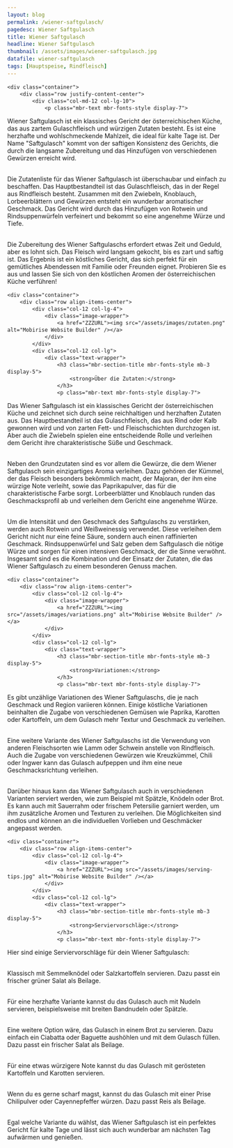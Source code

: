 ```yaml
---
layout: blog
permalink: /wiener-saftgulasch/
pagedesc: Wiener Saftgulasch
title: Wiener Saftgulasch
headline: Wiener Saftgulasch
thumbnail: /assets/images/wiener-saftgulasch.jpg
datafile: wiener-saftgulasch
tags: [Hauptspeise, Rindfleisch]
---
```

<section data-bs-version="5.1" class="content5 cid-tyyJcTFpkx" id="content5-4">
    <!-- CONTENT-TEMPLATE START -->

    <div class="container">
        <div class="row justify-content-center">
            <div class="col-md-12 col-lg-10">
                <p class="mbr-text mbr-fonts-style display-7">
Wiener Saftgulasch ist ein klassisches Gericht der österreichischen Küche, das aus zartem Gulaschfleisch und würzigen Zutaten besteht. Es ist eine herzhafte und wohlschmeckende Mahlzeit, die ideal für kalte Tage ist. Der Name "Saftgulasch" kommt von der saftigen Konsistenz des Gerichts, die durch die langsame Zubereitung und das Hinzufügen von verschiedenen Gewürzen erreicht wird.<br><br>

Die Zutatenliste für das Wiener Saftgulasch ist überschaubar und einfach zu beschaffen. Das Hauptbestandteil ist das Gulaschfleisch, das in der Regel aus Rindfleisch besteht. Zusammen mit den Zwiebeln, Knoblauch, Lorbeerblättern und Gewürzen entsteht ein wunderbar aromatischer Geschmack. Das Gericht wird durch das Hinzufügen von Rotwein und Rindsuppenwürfeln verfeinert und bekommt so eine angenehme Würze und Tiefe.<br><br>

Die Zubereitung des Wiener Saftgulaschs erfordert etwas Zeit und Geduld, aber es lohnt sich. Das Fleisch wird langsam gekocht, bis es zart und saftig ist. Das Ergebnis ist ein köstliches Gericht, das sich perfekt für ein gemütliches Abendessen mit Familie oder Freunden eignet. Probieren Sie es aus und lassen Sie sich von den köstlichen Aromen der österreichischen Küche verführen!
                </p>
            </div>
        </div>
    </div>
    <!-- CONTENT-TEMPLATE END -->
</section>

<section data-bs-version="5.1" class="image1 cid-tyz1VZbAsM" id="image1-a">
    <!-- CONTENT-WITH-IMAGE-AND-HEADLINE-LEFT-TEMPLATE START -->

    <div class="container">
        <div class="row align-items-center">
            <div class="col-12 col-lg-4">
                <div class="image-wrapper">
                    <a href="ZZZURL"><img src="/assets/images/zutaten.png" alt="Mobirise Website Builder" /></a>
                </div>
            </div>
            <div class="col-12 col-lg">
                <div class="text-wrapper">
                    <h3 class="mbr-section-title mbr-fonts-style mb-3 display-5">
                        <strong>Über die Zutaten:</strong>
                    </h3>
                    <p class="mbr-text mbr-fonts-style display-7">
Das Wiener Saftgulasch ist ein klassisches Gericht der österreichischen Küche und zeichnet sich durch seine reichhaltigen und herzhaften Zutaten aus. Das Hauptbestandteil ist das Gulaschfleisch, das aus Rind oder Kalb gewonnen wird und von zarten Fett- und Fleischschichten durchzogen ist. Aber auch die Zwiebeln spielen eine entscheidende Rolle und verleihen dem Gericht ihre charakteristische Süße und Geschmack.<br><br>

Neben den Grundzutaten sind es vor allem die Gewürze, die dem Wiener Saftgulasch sein einzigartiges Aroma verleihen. Dazu gehören der Kümmel, der das Fleisch besonders bekömmlich macht, der Majoran, der ihm eine würzige Note verleiht, sowie das Paprikapulver, das für die charakteristische Farbe sorgt. Lorbeerblätter und Knoblauch runden das Geschmacksprofil ab und verleihen dem Gericht eine angenehme Würze.<br><br>

Um die Intensität und den Geschmack des Saftgulaschs zu verstärken, werden auch Rotwein und Weißweinessig verwendet. Diese verleihen dem Gericht nicht nur eine feine Säure, sondern auch einen raffinierten Geschmack. Rindsuppenwürfel und Salz geben dem Saftgulasch die nötige Würze und sorgen für einen intensiven Geschmack, der die Sinne verwöhnt. Insgesamt sind es die Kombination und der Einsatz der Zutaten, die das Wiener Saftgulasch zu einem besonderen Genuss machen.
                    </p>
                </div>
            </div>
        </div>
    </div>
    <!-- CONTENT-WITH-IMAGE-AND-HEADLINE-LEFT-TEMPLATE END -->
</section>
<section data-bs-version="5.1" class="image1 cid-tyz1VZbAsM" id="image1-a">
    <!-- CONTENT-WITH-IMAGE-AND-HEADLINE-LEFT-TEMPLATE START -->

    <div class="container">
        <div class="row align-items-center">
            <div class="col-12 col-lg-4">
                <div class="image-wrapper">
                    <a href="ZZZURL"><img src="/assets/images/variations.png" alt="Mobirise Website Builder" /></a>
                </div>
            </div>
            <div class="col-12 col-lg">
                <div class="text-wrapper">
                    <h3 class="mbr-section-title mbr-fonts-style mb-3 display-5">
                        <strong>Variationen:</strong>
                    </h3>
                    <p class="mbr-text mbr-fonts-style display-7">
Es gibt unzählige Variationen des Wiener Saftgulaschs, die je nach Geschmack und Region variieren können. Einige köstliche Variationen beinhalten die Zugabe von verschiedenen Gemüsen wie Paprika, Karotten oder Kartoffeln, um dem Gulasch mehr Textur und Geschmack zu verleihen.<br><br>

Eine weitere Variante des Wiener Saftgulaschs ist die Verwendung von anderen Fleischsorten wie Lamm oder Schwein anstelle von Rindfleisch. Auch die Zugabe von verschiedenen Gewürzen wie Kreuzkümmel, Chili oder Ingwer kann das Gulasch aufpeppen und ihm eine neue Geschmacksrichtung verleihen.<br><br>

Darüber hinaus kann das Wiener Saftgulasch auch in verschiedenen Varianten serviert werden, wie zum Beispiel mit Spätzle, Knödeln oder Brot. Es kann auch mit Sauerrahm oder frischem Petersilie garniert werden, um ihm zusätzliche Aromen und Texturen zu verleihen. Die Möglichkeiten sind endlos und können an die individuellen Vorlieben und Geschmäcker angepasst werden.
                    </p>
                </div>
            </div>
        </div>
    </div>
    <!-- CONTENT-WITH-IMAGE-AND-HEADLINE-LEFT-TEMPLATE END -->
</section>

<section data-bs-version="5.1" class="image1 cid-tyz1VZbAsM" id="image1-a">
    <!-- CONTENT-WITH-IMAGE-AND-HEADLINE-LEFT-TEMPLATE START -->

    <div class="container">
        <div class="row align-items-center">
            <div class="col-12 col-lg-4">
                <div class="image-wrapper">
                    <a href="ZZZURL"><img src="/assets/images/serving-tips.jpg" alt="Mobirise Website Builder" /></a>
                </div>
            </div>
            <div class="col-12 col-lg">
                <div class="text-wrapper">
                    <h3 class="mbr-section-title mbr-fonts-style mb-3 display-5">
                        <strong>Serviervorschläge:</strong>
                    </h3>
                    <p class="mbr-text mbr-fonts-style display-7">
Hier sind einige Serviervorschläge für dein Wiener Saftgulasch:<br><br>

<i class="fa-regular fa-circle-check"></i> Klassisch mit Semmelknödel oder Salzkartoffeln servieren. Dazu passt ein frischer grüner Salat als Beilage.<br><br>

<i class="fa-regular fa-circle-check"></i> Für eine herzhafte Variante kannst du das Gulasch auch mit Nudeln servieren, beispielsweise mit breiten Bandnudeln oder Spätzle.<br><br>

<i class="fa-regular fa-circle-check"></i> Eine weitere Option wäre, das Gulasch in einem Brot zu servieren. Dazu einfach ein Ciabatta oder Baguette aushöhlen und mit dem Gulasch füllen. Dazu passt ein frischer Salat als Beilage.<br><br>

<i class="fa-regular fa-circle-check"></i> Für eine etwas würzigere Note kannst du das Gulasch mit gerösteten Kartoffeln und Karotten servieren.<br><br>

<i class="fa-regular fa-circle-check"></i> Wenn du es gerne scharf magst, kannst du das Gulasch mit einer Prise Chilipulver oder Cayennepfeffer würzen. Dazu passt Reis als Beilage.<br><br>

Egal welche Variante du wählst, das Wiener Saftgulasch ist ein perfektes Gericht für kalte Tage und lässt sich auch wunderbar am nächsten Tag aufwärmen und genießen.
                    </p>
                </div>
            </div>
        </div>
    </div>
    <!-- CONTENT-WITH-IMAGE-AND-HEADLINE-LEFT-TEMPLATE END -->
</section>
